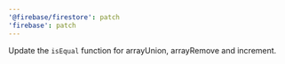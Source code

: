 ```yaml
---
'@firebase/firestore': patch
'firebase': patch
---
```


Update the `isEqual` function for arrayUnion, arrayRemove and increment.
